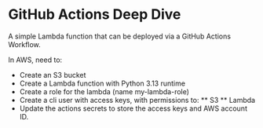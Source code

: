 # GitHub Actions Deep Dive

A simple Lambda function that can be deployed via a GitHub Actions Workflow. 

In AWS, need to:
* Create an S3 bucket
* Create a Lambda function with Python 3.13 runtime 
* Create a role for the lambda (name my-lambda-role)
* Create a cli user with access keys, with permissions to:
** S3
** Lambda
* Update the actions secrets to store the access keys and AWS account ID.